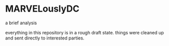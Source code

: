 # MARVELouslyDC

a brief analysis

everything in this repository is in a rough draft state. things were cleaned up and sent directly to interested parties.
